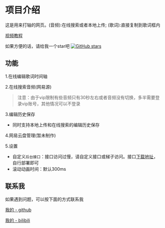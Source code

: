# 项目介绍

这是用来打轴的网页。(音频):在线搜索或者本地上传; (歌词):直接复制到歌词框内

[视频教程](https://www.bilibili.com/video/BV1vf4y1c7co/?spm_id_from=333.999.0.0)

如果方便的话，请给我一个star吧 [![GitHub stars](https://img.shields.io/github/stars/chenmijiang/cplay.svg?style=plastic&label=Stars)](https://github.com/chenmijiang/cplay)

## 功能

1.在线编辑歌词时间轴

2.在线搜索音频(网易源)

> 注意：由于vip限制有些音频只有30秒左右或者音频没有切换，多半需要登录vip账号，其他情况可以不登录

3.编辑历史保存

- 同时支持本地上传和在线搜索的编辑历史保存

4.网易云盘管理(暂未制作)

5.设置

- 自定义`后台接口`：接口访问过慢，请自定义接口或梯子访问。接口[下载地址](https://github.com/Binaryify/NeteaseCloudMusicApi)，自行部署即可
- 滚动动画时间：默认300ms

## 联系我

如果遇到问题，可以按下面的方式联系我

[我的 - github](https://github.com/chenmijiang)

[我的 - bilibili](https://space.bilibili.com/442642038)
